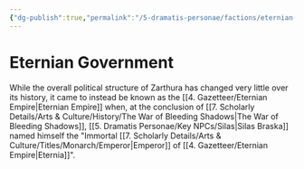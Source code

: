 ```yaml
---
{"dg-publish":true,"permalink":"/5-dramatis-personae/factions/eternian-government/eternian-government/","noteIcon":""}
---
```


# Eternian Government

While the overall political structure of Zarthura has changed very little over its history, it came to instead be known as the [[4. Gazetteer/Eternian Empire\|Eternian Empire]] when, at the conclusion of [[7. Scholarly Details/Arts & Culture/History/The War of Bleeding Shadows\|The War of Bleeding Shadows]], [[5. Dramatis Personae/Key NPCs/Silas\|Silas Braska]] named himself the "Immortal [[7. Scholarly Details/Arts & Culture/Titles/Monarch/Emperor\|Emperor]] of [[4. Gazetteer/Eternian Empire\|Eternia]]".